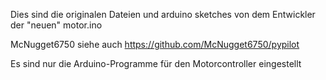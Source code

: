 Dies sind die originalen Dateien und arduino sketches von dem Entwickler der "neuen" motor.ino

McNugget6750 siehe auch https://github.com/McNugget6750/pypilot 

Es sind nur die Arduino-Programme für den Motorcontroller eingestellt
